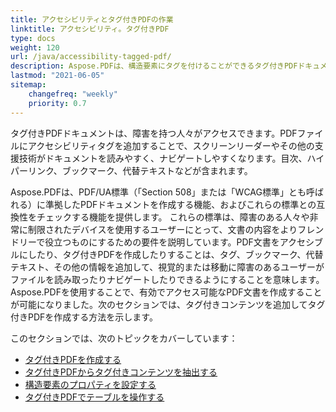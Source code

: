 ```yaml
---
title: アクセシビリティとタグ付きPDFの作業
linktitle: アクセシビリティ。タグ付きPDF
type: docs
weight: 120
url: /java/accessibility-tagged-pdf/
description: Aspose.PDFは、構造要素にタグを付けることができるタグ付きPDFドキュメントを作成する機能を提供します。アクセシブルなPDFの取得方法について詳しく学びましょう。
lastmod: "2021-06-05"
sitemap:
    changefreq: "weekly"
    priority: 0.7
---
```


タグ付きPDFドキュメントは、障害を持つ人々がアクセスできます。PDFファイルにアクセシビリティタグを追加することで、スクリーンリーダーやその他の支援技術がドキュメントを読みやすく、ナビゲートしやすくなります。目次、ハイパーリンク、ブックマーク、代替テキストなどが含まれます。

Aspose.PDFは、PDF/UA標準（「Section 508」または「WCAG標準」とも呼ばれる）に準拠したPDFドキュメントを作成する機能、およびこれらの標準との互換性をチェックする機能を提供します。
 これらの標準は、障害のある人々や非常に制限されたデバイスを使用するユーザーにとって、文書の内容をよりフレンドリーで役立つものにするための要件を説明しています。PDF文書をアクセシブルにしたり、タグ付きPDFを作成したりすることは、タグ、ブックマーク、代替テキスト、その他の情報を追加して、視覚的または移動に障害のあるユーザーがファイルを読み取ったりナビゲートしたりできるようにすることを意味します。Aspose.PDFを使用することで、有効でアクセス可能なPDF文書を作成することが可能になりました。次のセクションでは、タグ付きコンテンツを追加してタグ付きPDFを作成する方法を示します。

このセクションでは、次のトピックをカバーしています：

- [タグ付きPDFを作成する](/pdf/java/create-tagged-pdf-documents/)
- [タグ付きPDFからタグ付きコンテンツを抽出する](/pdf/java/extract-tagged-content-from-tagged-pdfs/)
- [構造要素のプロパティを設定する](/pdf/java/set-tagged-pdfs-element-properties/)
- [タグ付きPDFでテーブルを操作する](/pdf/java/working-with-table-in-tagged-pdfs/)